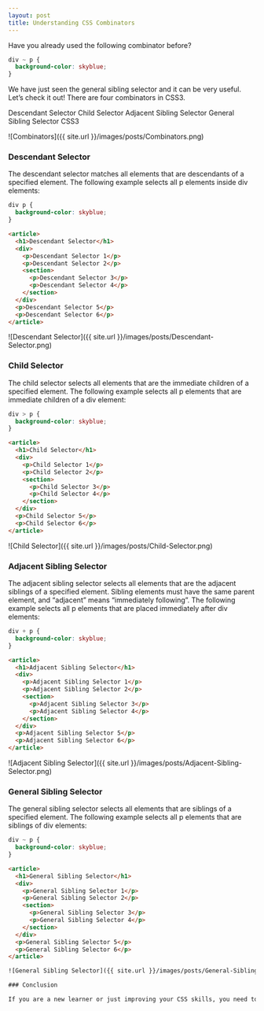 ```yaml
---
layout: post
title: Understanding CSS Combinators
---
```


Have you already used the following combinator before?

```css
div ~ p {
  background-color: skyblue;
}
```

We have just seen the general sibling selector and it can be very useful. Let’s check it out! There are four combinators in CSS3.

Descendant Selector
Child Selector
Adjacent Sibling Selector
General Sibling Selector CSS3

![Combinators]({{ site.url }}/images/posts/Combinators.png)

### Descendant Selector

The descendant selector matches all elements that are descendants of a specified element. The following example selects all p elements inside div elements:

```css
div p {
  background-color: skyblue;
}
```

```html
<article>
  <h1>Descendant Selector</h1>
  <div>
    <p>Descendant Selector 1</p>
    <p>Descendant Selector 2</p>
    <section>
      <p>Descendant Selector 3</p>
      <p>Descendant Selector 4</p>
    </section>
  </div>
  <p>Descendant Selector 5</p>
  <p>Descendant Selector 6</p>
</article>
```

![Descendant Selector]({{ site.url }}/images/posts/Descendant-Selector.png)

### Child Selector

The child selector selects all elements that are the immediate children of a specified element. The following example selects all p elements that are immediate children of a div element:

```css
div > p {
  background-color: skyblue;
}
```

```html
<article>
  <h1>Child Selector</h1>
  <div>
    <p>Child Selector 1</p>
    <p>Child Selector 2</p>
    <section>
      <p>Child Selector 3</p>
      <p>Child Selector 4</p>
    </section>
  </div>
  <p>Child Selector 5</p>
  <p>Child Selector 6</p>
</article>
```

![Child Selector]({{ site.url }}/images/posts/Child-Selector.png)

### Adjacent Sibling Selector

The adjacent sibling selector selects all elements that are the adjacent siblings of a specified element. Sibling elements must have the same parent element, and “adjacent” means “immediately following”. The following example selects all p elements that are placed immediately after div elements:

```css
div + p {
  background-color: skyblue;
}
```

```html
<article>
  <h1>Adjacent Sibling Selector</h1>
  <div>
    <p>Adjacent Sibling Selector 1</p>
    <p>Adjacent Sibling Selector 2</p>
    <section>
      <p>Adjacent Sibling Selector 3</p>
      <p>Adjacent Sibling Selector 4</p>
    </section>
  </div>
  <p>Adjacent Sibling Selector 5</p>
  <p>Adjacent Sibling Selector 6</p>
</article>
```

![Adjacent Sibling Selector]({{ site.url }}/images/posts/Adjacent-Sibling-Selector.png)

### General Sibling Selector

The general sibling selector selects all elements that are siblings of a specified element. The following example selects all p elements that are siblings of div elements:

```css
div ~ p {
  background-color: skyblue;
}
```

```html
<article>
  <h1>General Sibling Selector</h1>
  <div>
    <p>General Sibling Selector 1</p>
    <p>General Sibling Selector 2</p>
    <section>
      <p>General Sibling Selector 3</p>
      <p>General Sibling Selector 4</p>
    </section>
  </div>
  <p>General Sibling Selector 5</p>
  <p>General Sibling Selector 6</p>
</article>

![General Sibling Selector]({{ site.url }}/images/posts/General-Sibling-Selector.png)

### Conclusion

If you are a new learner or just improving your CSS skills, you need to know that CSS Combinators are used all the time by front-end developers. We have just seen very basic examples and most of the times they are used just like that. But you can also make different combinations using all of them.
```